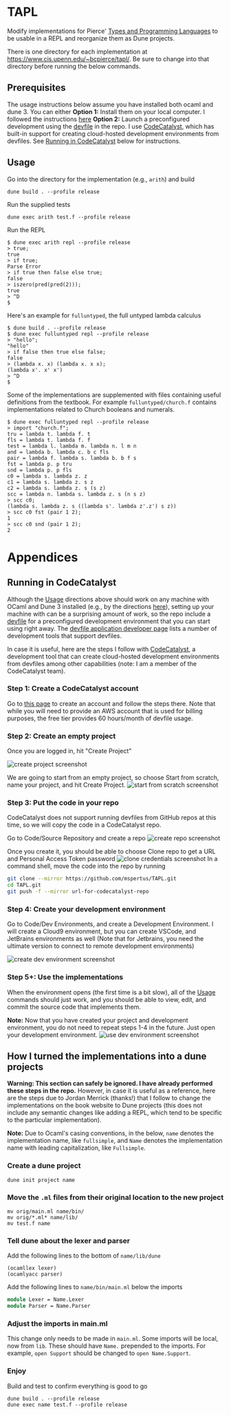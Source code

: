 # TAPL
Modify implementations for Pierce' [Types and Programming Languages](https://www.cis.upenn.edu/~bcpierce/tapl/)
to be usable in a REPL
and reorganize them as Dune projects.

There is one directory for each implementation at https://www.cis.upenn.edu/~bcpierce/tapl/. Be sure
to change into that directory before running the below commands.

## Prerequisites
The usage instructions below assume you have installed both ocaml and dune 3. You can either 
**Option 1:** Install them on your local computer. I followed the instructions [here](https://ocaml.org/docs/up-and-running)
**Option 2:** Launch a preconfigured development using the [devfile](https://devfile.io/) in the repo. I use [CodeCatalyst](codecatalyst.aws/),
which has built-in support for creating cloud-hosted development environments from devfiles. See [Running in CodeCatalyst](#running-in-codecatalyst) below for
instructions.

## Usage
Go into the directory for the implementation (e.g., `arith`) and build

```
dune build . --profile release
```

Run the supplied tests 
```
dune exec arith test.f --profile release
```

Run the REPL
```
$ dune exec arith repl --profile release
> true;
true
> if true;
Parse Error
> if true then false else true;
false
> iszero(pred(pred(2)));
true
> ^D
$
```
Here's an example for `fulluntyped`, the full untyped lambda calculus
```
$ dune build . --profile release
$ dune exec fulluntyped repl --profile release
> "hello";
"hello"
> if false then true else false;
false
> (lambda x. x) (lambda x. x x);
(lambda x'. x' x')
> ^D
$
```
Some of the implementations are supplemented with files containing useful definitions from the textbook. For example `fulluntyped/church.f` contains implementations related to Church booleans and numerals.
```
$ dune exec fulluntyped repl --profile release
> import "church.f";
tru = lambda t. lambda f. t
fls = lambda t. lambda f. f
test = lambda l. lambda m. lambda n. l m n
and = lambda b. lambda c. b c fls
pair = lambda f. lambda s. lambda b. b f s
fst = lambda p. p tru
snd = lambda p. p fls
c0 = lambda s. lambda z. z
c1 = lambda s. lambda z. s z
c2 = lambda s. lambda z. s (s z)
scc = lambda n. lambda s. lambda z. s (n s z)
> scc c0;
(lambda s. lambda z. s ((lambda s'. lambda z'.z') s z))
> scc c0 fst (pair 1 2);
1
> scc c0 snd (pair 1 2);
2
```

# Appendices
## Running in CodeCatalyst
Although the [Usage](#usage) directions above should work on any machine with OCaml and Dune 3 installed
(e.g., by the directions [here](https://ocaml.org/docs/up-and-running)), setting up your machine with
can be a surprising amount of work, so the repo include a [devfile](https://devfile.io/) for
a preconfigured development environment that you can start using right away. The 
[devfile application developer page](https://devfile.io/docs/2.2.0/application-developer) lists
a number of development tools that support devfiles. 

In case it is useful, here are the steps I follow with 
[CodeCatalyst](https://codecatalyst.aws), a development tool that can create
cloud-hosted development environments from devfiles among other capabilities
(note: I am a member of the CodeCatalyst team).

### Step 1: Create a CodeCatalyst account
Go to [this page](https://codecatalyst.aws/explore) to create an account
and follow the steps there. Note that
while you will need to provide an AWS account that is used for billing
 purposes, the free tier provides 60 hours/month of devfile usage.

### Step 2: Create an empty project
Once you are logged in, hit "Create Project"

![create project screenshot](readme_images/step1.png)

We are going to start from an empty project, so choose Start from scratch, name
your project, and hit Create Project.
![start from scratch screenshot](readme_images/step2.png)

### Step 3: Put the code in your repo
CodeCatalyst does not support running devfiles from GitHub repos at
this time, so we will copy the code in a CodeCatalyst repo.

Go to Code/Source Repository and create a repo
![create repo screenshot](readme_images/step3.jpg)

Once you create it, you should be able to choose Clone repo to get a URL
and Personal Access Token password
![clone credentials screenshot](readme_images/step4.5.jpg)
In a command shell, move the code into the repo by running

```bash
git clone --mirror https://github.com/mspertus/TAPL.git
cd TAPL.git
git push -f --mirror url-for-codecatalyst-repo
```

### Step 4: Create your development environment
Go to Code/Dev Environments, and create a Development Environment.
I will create a Cloud9 environment, but you can create VSCode, and
JetBrains environments as well (Note that for Jetbrains, you need
the ultimate version to connect to remote development environments)

![create dev environment screenshot](readme_images/step4.jpg)

### Step 5+: Use the implementations
When the environment opens (the first time is a bit slow), all of the
[Usage](#usage) commands should just work, and you should be able to
view, edit, and commit the source code that implements them.

**Note:** Now that you have created your project and development environment,
you do not need to repeat steps 1-4 in the future. Just open your development
environment. 
![use dev environment screenshot](readme_images/step5.jpg)
## How I turned the implementations into a dune projects
**Warning: This section can safely be ignored. I have already performed these steps in the repo.**
However, in case it is useful as a reference, here are the steps due to Jordan Merrick (thanks!) that
I follow to change the implementations on the book website to Dune projects (this
does not include any semantic changes like adding a REPL, which tend to be specific to the particular
implementation).

**Note:** Due to Ocaml's casing conventions, in the below, `name` denotes the implementation name,
like `fullsimple`, and `Name` denotes the implementation name with leading capitalization, like
`Fullsimple`.

### Create a dune project
```dune init project name```

### Move the `.ml` files from their original location to the new project
```
mv orig/main.ml name/bin/
mv orig/*.ml* name/lib/
mv test.f name
```
### Tell dune about the lexer and parser
Add the following lines to the bottom of `name/lib/dune`
```
(ocamllex lexer)
(ocamlyacc parser)
```
Add the following lines to `name/bin/main.ml` below the imports
``` ocaml
module Lexer = Name.Lexer
module Parser = Name.Parser
```

### Adjust the imports in main.ml
This change only needs to be made in `main.ml`.
Some imports will be local, now from `lib`. These should have `Name.` prepended to the imports.
For example, `open Support` should be changed to `open Name.Support`. 

### Enjoy
Build and test to confirm everything is good to go

```  
dune build . --profile release
dune exec name test.f --profile release
```
